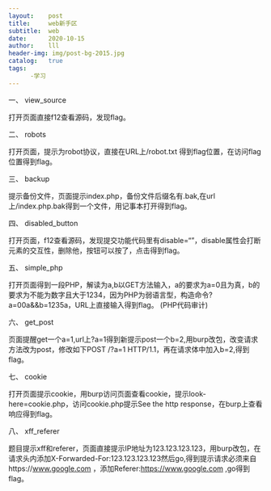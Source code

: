```yaml
---
layout:    post
title:     web新手区
subtitle:  web
date:      2020-10-15
author:    lll
header-img: img/post-bg-2015.jpg
catalog:   true
tags:
      -学习
---
```


一、 view_source

  打开页面直接f12查看源码，发现flag。
  
二、 robots

  打开页面，提示为robot协议，直接在URL上/robot.txt 得到flag位置，在访问flag位置得到flag。
  
三、 backup

  提示备份文件，页面提示index.php，备份文件后缀名有.bak,在url上/index.php.bak得到一个文件，用记事本打开得到flag。
 
四、 disabled_button

  打开页面，f12查看源码，发现提交功能代码里有disable=“”，disable属性会打断元素的交互性，删除他，按钮可以按了，点击得到flag。

五、 simple_php

  打开页面得到一段PHP，解读为a,b以GET方法输入，a的要求为a=0且为真，b的要求为不能为数字且大于1234，因为PHP为弱语言型，构造命令?a=00a&&b=1235a，URL上直接输入得到flag。
(PHP代码审计)

六、 get_post

  页面提醒get一个a=1,url上?a=1得到新提示post一个b=2,用burp改包，改变请求方法改为post，修改如下POST /?a=1 HTTP/1.1，再在请求体中加入b=2,得到flag。

七、 cookie

  打开页面提示cookie，用burp访问页面查看cookie，提示look-here=cookie.php，访问cookie.php提示See the http response，在burp上查看响应得到flag。

八、 xff_referer

  题目提示xff和referer，页面直接提示IP地址为123.123.123.123，用burp改包，在请求头内添加X-Forwarded-For:123.123.123.123然后go,得到提示请求必须来自https://www.google.com ，添加Referer:https://www.google.com ,go得到flag。
